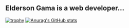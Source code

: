 ## Elderson Gama is a web developer...

[![trophy](https://github-profile-trophy.vercel.app/?username=eldersoon&&theme=dracula)](https://github.com/ryo-ma/github-profile-trophy)
[![Anurag's GitHub stats](https://github-readme-stats.vercel.app/api?username=anuraghazra)](https://github.com/anuraghazra/github-readme-stats)
